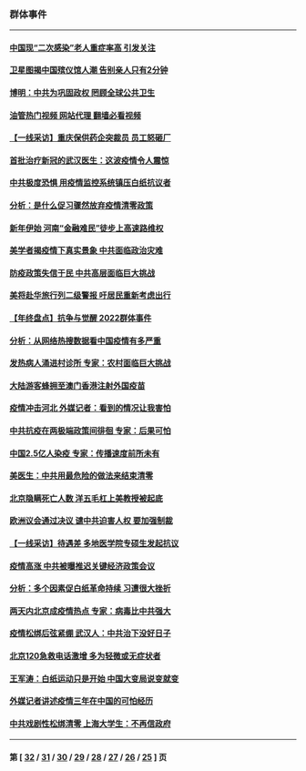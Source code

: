 ### 群体事件
---
#### [中国现“二次感染”老人重症率高 引发关注](../../pages/ncid279/n13906493.md?01141245) 
#### [卫星图揭中国殡仪馆人潮 告别亲人只有2分钟](../../pages/ncid279/n13904053.md?01141245) 
#### [博明：中共为巩固政权 罔顾全球公共卫生](../../pages/ncid279/n13901752.md?01141245) 
#### [油管热门视频 网站代理 翻墙必看视频](http://138.2.39.72:81/youtube.html?epic-marker?01141245)
#### [【一线采访】重庆保供药企突裁员 员工怒砸厂](../../pages/ncid279/n13901673.md?01141245) 
#### [首批治疗新冠的武汉医生：这波疫情令人震惊](../../pages/ncid279/n13900313.md?01141245) 
#### [中共极度恐惧 用疫情监控系统镇压白纸抗议者](../../pages/ncid279/n13900225.md?01141245) 
#### [分析：是什么促习骤然放弃疫情清零政策](../../pages/ncid279/n13899652.md?01141245) 
#### [新年伊始 河南“金融难民”徒步上高速路维权](../../pages/ncid279/n13897842.md?01141245) 
#### [美学者揭疫情下真实景象 中共面临政治灾难](../../pages/ncid279/n13896569.md?01141245) 
#### [防疫政策失信于民 中共高层面临巨大挑战](../../pages/ncid279/n13894627.md?01141245) 
#### [美将赴华旅行列二级警报 吁居民重新考虑出行](../../pages/ncid279/n13894518.md?01141245) 
#### [【年终盘点】抗争与觉醒 2022群体事件](../../pages/ncid279/n13888314.md?01141245) 
#### [分析：从网络热搜数据看中国疫情有多严重](../../pages/ncid279/n13893186.md?01141245) 
#### [发热病人涌进村诊所 专家：农村面临巨大挑战](../../pages/ncid279/n13892271.md?01141245) 
#### [大陆游客蜂拥至澳门香港注射外国疫苗](../../pages/ncid279/n13892276.md?01141245) 
#### [疫情冲击河北 外媒记者：看到的情况让我害怕](../../pages/ncid279/n13891260.md?01141245) 
#### [中共抗疫在两极端政策间徘徊 专家：后果可怕](../../pages/ncid279/n13891235.md?01141245) 
#### [中国2.5亿人染疫 专家：传播速度前所未有](../../pages/ncid279/n13890708.md?01141245) 
#### [美医生：中共用最危险的做法来结束清零](../../pages/ncid279/n13889983.md?01141245) 
#### [北京隐瞒死亡人数 洋五毛杠上美教授被起底](../../pages/ncid279/n13886904.md?01141245) 
#### [欧洲议会通过决议 谴中共迫害人权 要加强制裁](../../pages/ncid279/n13885670.md?01141245) 
#### [【一线采访】待遇差 多地医学院专硕生发起抗议](../../pages/ncid279/n13883914.md?01141245) 
#### [疫情高涨 中共被曝推迟关键经济政策会议](../../pages/ncid279/n13884170.md?01141245) 
#### [分析：多个因素促白纸革命持续 习遭很大挫折](../../pages/ncid279/n13872455.md?01141245) 
#### [两天内北京成疫情热点 专家：病毒比中共强大](../../pages/ncid279/n13883440.md?01141245) 
#### [疫情松绑后弦紧绷 武汉人：中共治下没好日子](../../pages/ncid279/n13882348.md?01141245) 
#### [北京120急救电话激增 多为轻微或无症状者](../../pages/ncid279/n13882340.md?01141245) 
#### [王军涛：白纸运动只是开始 中国大变局说变就变](../../pages/ncid279/n13882183.md?01141245) 
#### [外媒记者讲述疫情三年在中国的可怕经历](../../pages/ncid279/n13881853.md?01141245) 
#### [中共戏剧性松绑清零 上海大学生：不再信政府](../../pages/ncid279/n13880836.md?01141245) 

---
#### 第 [ [32](./32.md?01141245) / [31](./31.md?01141245) / [30](./30.md?01141245) / [29](./29.md?01141245) / [28](./28.md?01141245) / [27](./27.md?01141245) / [26](./26.md?01141245) / [25](./25.md?01141245) ] 页
